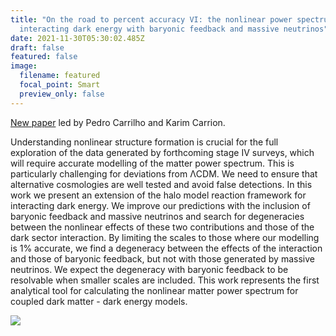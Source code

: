 ```yaml
---
title: "On the road to percent accuracy VI: the nonlinear power spectrum for
  interacting dark energy with baryonic feedback and massive neutrinos"
date: 2021-11-30T05:30:02.485Z
draft: false
featured: false
image:
  filename: featured
  focal_point: Smart
  preview_only: false
---
```

[New paper](https://arxiv.org/abs/2111.13598) led by Pedro Carrilho and Karim Carrion.



Understanding nonlinear structure formation is crucial for the full exploration of the data generated by forthcoming stage IV surveys, which will require accurate modelling of the matter power spectrum. This is particularly challenging for deviations from ΛCDM. We need to ensure that alternative cosmologies are well tested and avoid false detections. In this work we present an extension of the halo model reaction framework for interacting dark energy. We improve our predictions with the inclusion of baryonic feedback and massive neutrinos and search for degeneracies between the nonlinear effects of these two contributions and those of the dark sector interaction. By limiting the scales to those where our modelling is 1% accurate, we find a degeneracy between the effects of the interaction and those of baryonic feedback, but not with those generated by massive neutrinos. We expect the degeneracy with baryonic feedback to be resolvable when smaller scales are included. This work represents the first analytical tool for calculating the nonlinear matter power spectrum for coupled dark matter - dark energy models.

![](screen-shot-2021-10-22-at-07.02.37.png)